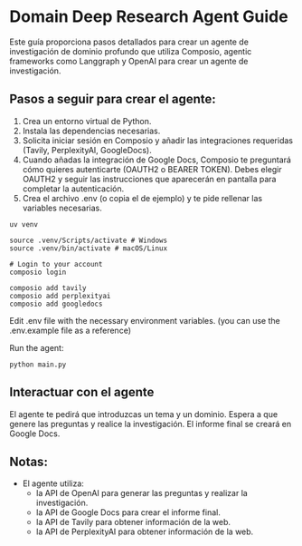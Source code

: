 # Domain Deep Research Agent Guide

Este guía proporciona pasos detallados para crear un agente de investigación de dominio profundo que utiliza Composio, agentic frameworks como Langgraph y OpenAI para crear un agente de investigación.

## Pasos a seguir para crear el agente:
1. Crea un entorno virtual de Python.
2. Instala las dependencias necesarias.
3. Solicita iniciar sesión en Composio y añadir las integraciones requeridas (Tavily, PerplexityAI, GoogleDocs).
4. Cuando añadas la integración de Google Docs, Composio te preguntará cómo quieres autenticarte (OAUTH2 o BEARER TOKEN). Debes elegir OAUTH2 y seguir las instrucciones que aparecerán en pantalla para completar la autenticación.
5. Crea el archivo .env (o copia el de ejemplo) y te pide rellenar las variables necesarias.

```
uv venv

source .venv/Scripts/activate # Windows
source .venv/bin/activate # macOS/Linux

# Login to your account
composio login

composio add tavily
composio add perplexityai
composio add googledocs

```

Edit .env file with the necessary environment variables.
(you can use the .env.example file as a reference)

Run the agent:
```
python main.py
```

## Interactuar con el agente
El agente te pedirá que introduzcas un tema y un dominio.
Espera a que genere las preguntas y realice la investigación.
El informe final se creará en Google Docs.

## Notas:
- El agente utiliza:
    - la API de OpenAI para generar las preguntas y realizar la investigación.
    - la API de Google Docs para crear el informe final.
    - la API de Tavily para obtener información de la web.
    - la API de PerplexityAI para obtener información de la web.
